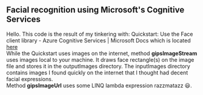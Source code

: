 ## Facial recognition using Microsoft's Cognitive Services
Hello.  This code is the result of my tinkering with: 
Quickstart: Use the Face client library - Azure Cognitive Services | Microsoft Docs
which is located [here](https://docs.microsoft.com/en-us/azure/cognitive-services/Face/Quickstarts/client-libraries?pivots=programming-language-csharp&tabs=visual-studio)
<br/>While the Quickstart uses images on the internet, method **gipsImageStream** uses images local to your machine.  It draws face rectangle(s) on the image file and stores it in the outputImages directory.  The inputImages directory contains images I found quickly on the internet that I thought had decent facial expressions.<br/>
Method **gipsImageUrl** uses some LINQ lambda expression razzmatazz :smiley:. 

